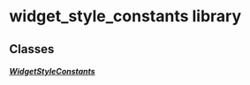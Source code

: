 


# widget_style_constants library











## Classes

##### [WidgetStyleConstants](../ui_widget_style_constants/WidgetStyleConstants-class.md)



 















